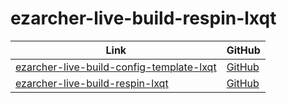 

# ezarcher-live-build-respin-lxqt

| Link | GitHub |
| ---- | ------ |
| [ezarcher-live-build-config-template-lxqt](https://samwhelp.github.io/ezarcher-live-build-config-template-lxqt/) | [GitHub](https://github.com/samwhelp/ezarcher-live-build-config-template-lxqt) |
| [ezarcher-live-build-respin-lxqt](https://samwhelp.github.io/ezarcher-live-build-respin-lxqt/) | [GitHub](https://github.com/samwhelp/ezarcher-live-build-respin-lxqt) |
